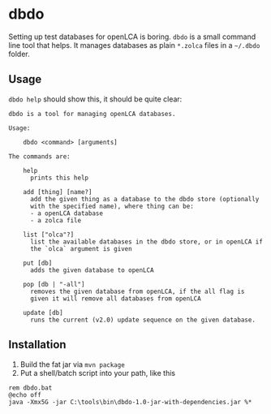 # dbdo
Setting up test databases for openLCA is boring. `dbdo` is a small command line tool
that helps. It manages databases as plain `*.zolca` files in a `~/.dbdo` folder.

## Usage

`dbdo help` should show this, it should be quite clear:

```
dbdo is a tool for managing openLCA databases.

Usage:

    dbdo <command> [arguments]

The commands are:

    help
      prints this help

    add [thing] [name?]
      add the given thing as a database to the dbdo store (optionally
      with the specified name), where thing can be:
      - a openLCA database
      - a zolca file

    list ["olca"?]
      list the available databases in the dbdo store, or in openLCA if
      the `olca` argument is given

    put [db]
      adds the given database to openLCA

    pop [db | "-all"]
      removes the given database from openLCA, if the all flag is 
      given it will remove all databases from openLCA

    update [db]
      runs the current (v2.0) update sequence on the given database.
```

## Installation

1. Build the fat jar via `mvn package`
2. Put a shell/batch script into your path, like this

```batch
rem dbdo.bat
@echo off
java -Xmx5G -jar C:\tools\bin\dbdo-1.0-jar-with-dependencies.jar %*
```
